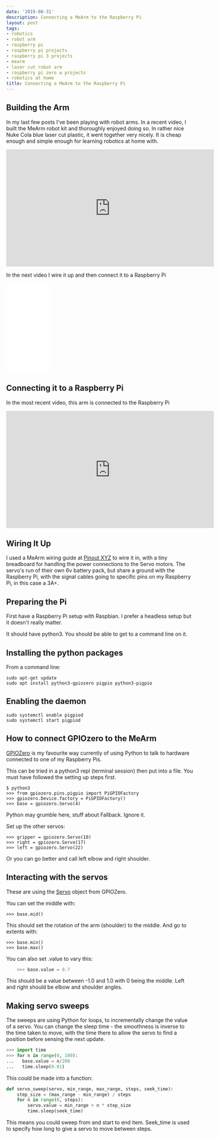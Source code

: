 ```yaml
---
date: '2019-08-31'
description: Connecting a MeArm to the Raspberry Pi
layout: post
tags:
- robotics
- robot arm
- raspberry pi
- raspberry pi projects
- raspberry pi 3 projects
- mearm
- laser cut robot arm
- raspberry pi zero w projects
- robotics at home
title: Connecting a MeArm to the Raspberry Pi
---
```

## Building the Arm

In my last few posts I've been playing with robot arms. In a recent video, I built the MeArm robot kit and thoroughly enjoyed doing so. In rather nice Nuke Cola blue laser cut plastic, it went together very nicely. It is cheap enough and simple enough for learning robotics at home with.

<div class="embed-responsive embed-responsive-16by9">
<iframe width="560" height="315" src="https://www.youtube.com/embed/OY8Aq9rou3k" frameborder="0" allow="accelerometer; autoplay; encrypted-media; gyroscope; picture-in-picture" allowfullscreen="true"></iframe>
</div>

In the next video I wire it up and then connect it to a Raspberry Pi

<iframe style="width:120px;height:240px;" marginwidth="0" marginheight="0" scrolling="no" frameborder="0" src="//ws-eu.amazon-adsystem.com/widgets/q?ServiceVersion=20070822&OneJS=1&Operation=GetAdHtml&MarketPlace=GB&source=ss&ref=as_ss_li_til&ad_type=product_link&tracking_id=orionrobots-21&language=en_GB&marketplace=amazon&region=GB&placement=B01680T1B4&asins=B01680T1B4&linkId=ac32535aaf16558ce7e44901d580f9b2&show_border=true&link_opens_in_new_window=true"></iframe>

## Connecting it to a Raspberry Pi

In the most recent video, this arm is connected to the Raspberry Pi

<div class="embed-responsive embed-responsive-16by9">
<iframe width="560" height="315" src="https://www.youtube.com/embed/_63Iw9JOUjQ" frameborder="0" allow="accelerometer; autoplay; encrypted-media; gyroscope; picture-in-picture" allowfullscreen="true"></iframe>
</div>

## Wiring It Up

I used a MeArm wiring guide at [Pinout XYZ](https://pinout.xyz/pinout/mearm_pi) to wire it in, with a tiny breadboard for handling the power connections to the Servo motors. The servo's run of their own 6v battery pack, but share a ground with the Raspberry Pi, with the signal cables going to specific pins on my Raspberry Pi, in this case a 3A+.

## Preparing the Pi

First have a Raspberry Pi setup with Raspbian. I prefer a headless setup but it doesn't really matter.

It should have python3. You should be able to get to a command line on it.

## Installing the python packages

From a command line:

    sudo apt-get update
    sudo apt install python3-gpiozero pigpio python3-pigpio

## Enabling the daemon

    sudo systemctl enable pigpiod
    sudo systemctl start pigpiod

## How to connect GPIOzero to the MeArm

[GPIOZero](https://gpiozero.readthedocs.io) is my favourite way currently of using Python to talk to hardware connected to one of my Raspberry Pis.

This can be tried in a python3 repl (terminal session) then put into a file.
You must have followed the setting up steps first.

    $ python3
    >>> from gpiozero.pins.pigpio import PiGPIOFactory
    >>> gpiozero.Device.factory = PiGPIOFactory()
    >>> base = gpiozero.Servo(4)

Python may grumble here, stuff about Fallback. Ignore it.

Set up the other servos:

    >>> gripper = gpiozero.Servo(10)
    >>> right = gpiozero.Servo(17)
    >>> left = gpiozero.Servo(22)

Or you can go better and call left elbow and right shoulder.

## Interacting with the servos

These are using the [Servo](https://gpiozero.readthedocs.io/en/stable/api_output.html#servo) object from GPIOZero.

You can set the middle with:

    >>> base.mid()

This should set the rotation of the arm (shoulder) to the middle.
And go to extents with:

    >>> base.min()
    >>> base.max()

You can also set .value to vary this:

```python
    >>> base.value = 0.7
```

This should be a value between -1.0 and 1.0 with 0 being the middle.
Left and right should be elbow and shoulder angles.

## Making servo sweeps

The sweeps are using Python for loops, to incrementally change the value of a servo. You can change the sleep time - the smoothness is inverse to the time taken to move, with the time there to allow the servo to find a position before sensing the next update.

```python
>>> import time
>>> for n in range(0, 100):
...   base.value = n/200
...   time.sleep(0.01)
```

This could be made into a function:

```python
def servo_sweep(servo, min_range, max_range, steps, seek_time):
    step_size = (max_range - min_range) / steps
    for n in range(0, steps):
        servo.value = min_range + n * step_size
        time.sleep(seek_time)
```

This means you could sweep from and start to end item. Seek_time is used to specify how long to give a servo to move between steps.
